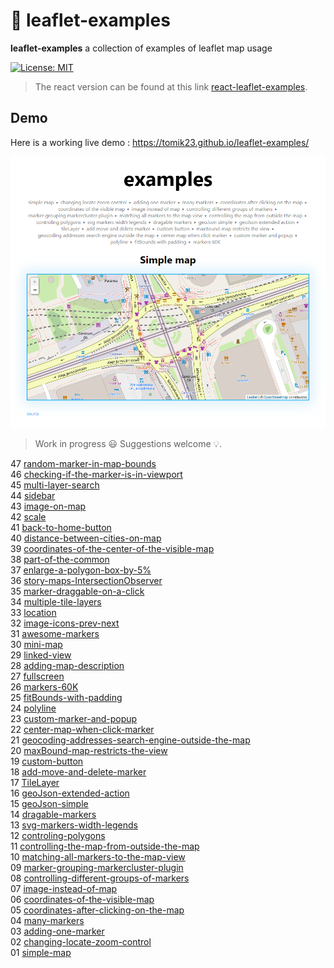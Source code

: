 # :maple_leaf: leaflet-examples

**leaflet-examples** a collection of examples of leaflet map usage

[![License: MIT](https://img.shields.io/badge/License-MIT-blue.svg)](https://opensource.org/licenses/MIT)

> The react version can be found at this link [react-leaflet-examples](https://github.com/tomik23/react-leaflet-examples).

## Demo

Here is a working live demo : https://tomik23.github.io/leaflet-examples/

<img src="static/leaflet.png">

> Work in progress :smiley: Suggestions welcome :bulb:.

47 [random-marker-in-map-bounds](https://tomik23.github.io/leaflet-examples/#46.random-marker-in-map-bounds)  
46 [checking-if-the-marker-is-in-viewport](https://tomik23.github.io/leaflet-examples/#46.checking-if-the-marker-is-in-viewport)  
45 [multi-layer-search](https://tomik23.github.io/leaflet-examples/#45.multi-layer-search)  
44 [sidebar](https://tomik23.github.io/leaflet-examples/#44.sidebar)  
43 [image-on-map](https://tomik23.github.io/leaflet-examples/#43.image-on-map)  
42 [scale](https://tomik23.github.io/leaflet-examples/#42.scale)  
41 [back-to-home-button](https://tomik23.github.io/leaflet-examples/#41.back-to-home-button)  
40 [distance-between-cities-on-map](https://tomik23.github.io/leaflet-examples/#40.distance-between-cities-on-map)  
39 [coordinates-of-the-center-of-the-visible-map](https://tomik23.github.io/leaflet-examples/#39.coordinates-of-the-center-of-the-visible-map)  
38 [part-of-the-common](https://tomik23.github.io/leaflet-examples/#38.part-of-the-common)  
37 [enlarge-a-polygon-box-by-5%](https://tomik23.github.io/leaflet-examples/#37.enlarge-a-polygon-box-by-5-percent)  
36 [story-maps-IntersectionObserver](https://tomik23.github.io/leaflet-examples/#36.story-maps-IntersectionObserver)  
35 [marker-draggable-on-a-click](https://tomik23.github.io/leaflet-examples/#35.marker-draggable-on-a-click)  
34 [multiple-tile-layers](https://tomik23.github.io/leaflet-examples/#34.multiple-tile-layers)  
33 [location](https://tomik23.github.io/leaflet-examples/#33.location)  
32 [image-icons-prev-next](https://tomik23.github.io/leaflet-examples/#32.image-icons-prev-next)  
31 [awesome-markers](https://tomik23.github.io/leaflet-examples/#31.Leaflet.awesome-markers)  
30 [mini-map](https://tomik23.github.io/leaflet-examples/#30.mini-map)  
29 [linked-view](https://tomik23.github.io/leaflet-examples/#29.linked-view)  
28 [adding-map-description](https://tomik23.github.io/leaflet-examples/#28.adding-map-description)  
27 [fullscreen](https://tomik23.github.io/leaflet-examples/#27.fullscreen)  
26 [markers-60K](https://tomik23.github.io/leaflet-examples/#26.markers-60K)  
25 [fitBounds-with-padding](https://tomik23.github.io/leaflet-examples/#25.fitBounds-with-padding)  
24 [polyline](https://tomik23.github.io/leaflet-examples/#24.polyline)  
23 [custom-marker-and-popup](https://tomik23.github.io/leaflet-examples/#23.custom-marker-and-popup)  
22 [center-map-when-click-marker](https://tomik23.github.io/leaflet-examples/#22.center-map-when-click-marker)  
21 [geocoding-addresses-search-engine-outside-the-map](https://tomik23.github.io/leaflet-examples/#21.geocoding-addresses-search-engine-outside-the-map)  
20 [maxBound-map-restricts-the-view](https://tomik23.github.io/leaflet-examples/#20.maxBound-map-restricts-the-view)  
19 [custom-button](https://tomik23.github.io/leaflet-examples/#19.custom-button)  
18 [add-move-and-delete-marker](https://tomik23.github.io/leaflet-examples/#18.add-move-and-delete-marker)  
17 [TileLayer](https://tomik23.github.io/leaflet-examples/#17.tileLayer)  
16 [geoJson-extended-action](https://tomik23.github.io/leaflet-examples/#16.geoJson-extended-action)  
15 [geoJson-simple](https://tomik23.github.io/leaflet-examples/#15.geoJson-simple)  
14 [dragable-markers](https://tomik23.github.io/leaflet-examples/#14.dragable-markers)  
13 [svg-markers-width-legends](https://tomik23.github.io/leaflet-examples/#13.svg-markers-width-legends)  
12 [controling-polygons](https://tomik23.github.io/leaflet-examples/#12.controling-polygons)  
11 [controlling-the-map-from-outside-the-map](https://tomik23.github.io/leaflet-examples/#11.controlling-the-map-from-outside-the-map)  
10 [matching-all-markers-to-the-map-view](https://tomik23.github.io/leaflet-examples/#10.matching-all-markers-to-the-map-view)  
09 [marker-grouping-markercluster-plugin](https://tomik23.github.io/leaflet-examples/#09.marker-grouping-markercluster-plugin)  
08 [controlling-different-groups-of-markers](https://tomik23.github.io/leaflet-examples/#08.controlling-different-groups-of-markers)  
07 [image-instead-of-map](https://tomik23.github.io/leaflet-examples/#07.image-instead-of-map)  
06 [coordinates-of-the-visible-map](https://tomik23.github.io/leaflet-examples/#06.coordinates-of-the-visible-map)  
05 [coordinates-after-clicking-on-the-map](https://tomik23.github.io/leaflet-examples/#05.coordinates-after-clicking-on-the-map)  
04 [many-markers](https://tomik23.github.io/leaflet-examples/#04.many-markers)  
03 [adding-one-marker](https://tomik23.github.io/leaflet-examples/#03.adding-one-marker)  
02 [changing-locate-zoom-control](https://tomik23.github.io/leaflet-examples/#02.changing-locate-zoom-control)  
01 [simple-map](https://tomik23.github.io/leaflet-examples/#01.simple-map)
